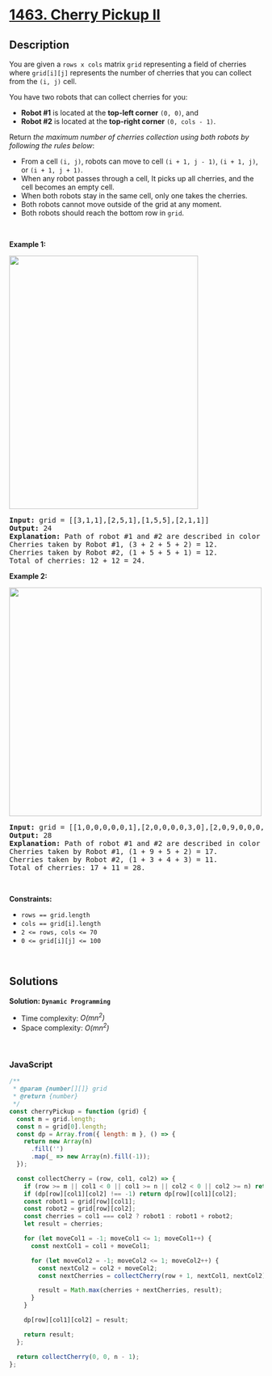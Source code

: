 # [1463. Cherry Pickup II](https://leetcode.com/problems/cherry-pickup-ii)

## Description

<div class="elfjS" data-track-load="description_content"><p>You are given a <code>rows x cols</code> matrix <code>grid</code> representing a field of cherries where <code>grid[i][j]</code> represents the number of cherries that you can collect from the <code>(i, j)</code> cell.</p>

<p>You have two robots that can collect cherries for you:</p>

<ul>
	<li><strong>Robot #1</strong> is located at the <strong>top-left corner</strong> <code>(0, 0)</code>, and</li>
	<li><strong>Robot #2</strong> is located at the <strong>top-right corner</strong> <code>(0, cols - 1)</code>.</li>
</ul>

<p>Return <em>the maximum number of cherries collection using both robots by following the rules below</em>:</p>

<ul>
	<li>From a cell <code>(i, j)</code>, robots can move to cell <code>(i + 1, j - 1)</code>, <code>(i + 1, j)</code>, or <code>(i + 1, j + 1)</code>.</li>
	<li>When any robot passes through a cell, It picks up all cherries, and the cell becomes an empty cell.</li>
	<li>When both robots stay in the same cell, only one takes the cherries.</li>
	<li>Both robots cannot move outside of the grid at any moment.</li>
	<li>Both robots should reach the bottom row in <code>grid</code>.</li>
</ul>

<p>&nbsp;</p>
<p><strong class="example">Example 1:</strong></p>
<img alt="" src="https://assets.leetcode.com/uploads/2020/04/29/sample_1_1802.png" style="width: 374px; height: 501px;">
<pre><strong>Input:</strong> grid = [[3,1,1],[2,5,1],[1,5,5],[2,1,1]]
<strong>Output:</strong> 24
<strong>Explanation:</strong> Path of robot #1 and #2 are described in color green and blue respectively.
Cherries taken by Robot #1, (3 + 2 + 5 + 2) = 12.
Cherries taken by Robot #2, (1 + 5 + 5 + 1) = 12.
Total of cherries: 12 + 12 = 24.
</pre>

<p><strong class="example">Example 2:</strong></p>
<img alt="" src="https://assets.leetcode.com/uploads/2020/04/23/sample_2_1802.png" style="width: 500px; height: 452px;">
<pre><strong>Input:</strong> grid = [[1,0,0,0,0,0,1],[2,0,0,0,0,3,0],[2,0,9,0,0,0,0],[0,3,0,5,4,0,0],[1,0,2,3,0,0,6]]
<strong>Output:</strong> 28
<strong>Explanation:</strong> Path of robot #1 and #2 are described in color green and blue respectively.
Cherries taken by Robot #1, (1 + 9 + 5 + 2) = 17.
Cherries taken by Robot #2, (1 + 3 + 4 + 3) = 11.
Total of cherries: 17 + 11 = 28.
</pre>

<p>&nbsp;</p>
<p><strong>Constraints:</strong></p>

<ul>
	<li><code>rows == grid.length</code></li>
	<li><code>cols == grid[i].length</code></li>
	<li><code>2 &lt;= rows, cols &lt;= 70</code></li>
	<li><code>0 &lt;= grid[i][j] &lt;= 100</code></li>
</ul>
</div>

<p>&nbsp;</p>

## Solutions

**Solution: `Dynamic Programming`**

- Time complexity: <em>O(mn<sup>2</sup>)</em>
- Space complexity: <em>O(mn<sup>2</sup>)</em>

<p>&nbsp;</p>

### **JavaScript**

```js
/**
 * @param {number[][]} grid
 * @return {number}
 */
const cherryPickup = function (grid) {
  const m = grid.length;
  const n = grid[0].length;
  const dp = Array.from({ length: m }, () => {
    return new Array(n)
      .fill('')
      .map(_ => new Array(n).fill(-1));
  });

  const collectCherry = (row, col1, col2) => {
    if (row >= m || col1 < 0 || col1 >= n || col2 < 0 || col2 >= n) return 0;
    if (dp[row][col1][col2] !== -1) return dp[row][col1][col2];
    const robot1 = grid[row][col1];
    const robot2 = grid[row][col2];
    const cherries = col1 === col2 ? robot1 : robot1 + robot2;
    let result = cherries;

    for (let moveCol1 = -1; moveCol1 <= 1; moveCol1++) {
      const nextCol1 = col1 + moveCol1;

      for (let moveCol2 = -1; moveCol2 <= 1; moveCol2++) {
        const nextCol2 = col2 + moveCol2;
        const nextCherries = collectCherry(row + 1, nextCol1, nextCol2);

        result = Math.max(cherries + nextCherries, result);
      }
    }

    dp[row][col1][col2] = result;

    return result;
  };

  return collectCherry(0, 0, n - 1);
};
```
